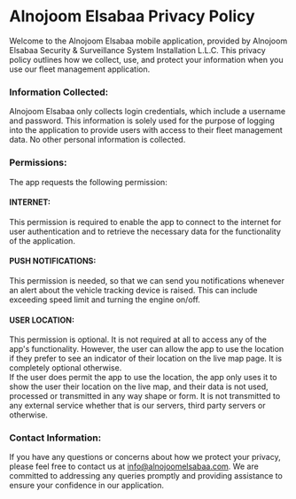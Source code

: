 # Alnojoom Elsabaa Privacy Policy

Welcome to the Alnojoom Elsabaa mobile application, provided by Alnojoom Elsabaa Security & Surveillance System Installation L.L.C. This privacy policy outlines how we collect, use, and protect your information when you use our fleet management application.
<br />
### Information Collected:
Alnojoom Elsabaa only collects login credentials, which include a username and password. This information is solely used for the purpose of logging into the application to provide users with access to their fleet management data. No other personal information is collected.
<br/>
### Permissions:
The app requests the following permission:
<br/>
#### INTERNET: 
This permission is required to enable the app to connect to the internet for user authentication and to retrieve the necessary data for the functionality of the application.
<br/>
#### PUSH NOTIFICATIONS:
This permission is needed, so that we can send you notifications whenever an alert about the vehicle tracking device is raised. This can include exceeding speed limit and turning the engine on/off.
<br />
#### USER LOCATION:
This permission is optional. It is not required at all to access any of the app's functionality. However, the user can allow the app to use the location if they prefer to see an indicator of their location on the live map page. It is completely optional otherwise.
<br />
If the user does permit the app to use the location, the app only uses it to show the user their location on the live map, and their data is not used, processed or transmitted in any way shape or form. It is not transmitted to any external service whether that is our servers, third party servers or otherwise.
<br />
### Contact Information:
If you have any questions or concerns about how we protect your privacy, please feel free to contact us at info@alnojoomelsabaa.com. We are committed to addressing any queries promptly and providing assistance to ensure your confidence in our application.
